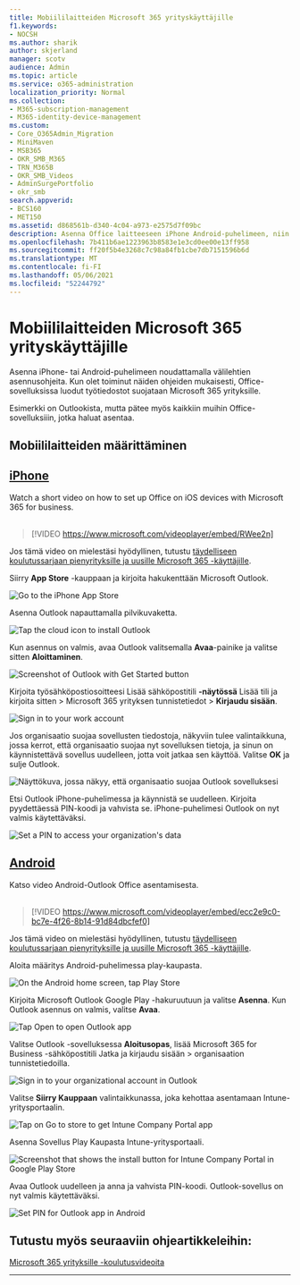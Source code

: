 ```yaml
---
title: Mobiililaitteiden Microsoft 365 yrityskäyttäjille
f1.keywords:
- NOCSH
ms.author: sharik
author: skjerland
manager: scotv
audience: Admin
ms.topic: article
ms.service: o365-administration
localization_priority: Normal
ms.collection:
- M365-subscription-management
- M365-identity-device-management
ms.custom:
- Core_O365Admin_Migration
- MiniMaven
- MSB365
- OKR_SMB_M365
- TRN_M365B
- OKR_SMB_Videos
- AdminSurgePortfolio
- okr_smb
search.appverid:
- BCS160
- MET150
ms.assetid: d868561b-d340-4c04-a973-e2575d7f09bc
description: Asenna Office laitteeseen iPhone Android-puhelimeen, niin Office-sovellusten työtiedostot suojataan Microsoft 365 for Businessilla.
ms.openlocfilehash: 7b411b6ae1223963b8583e1e3cd0ee00e13ff958
ms.sourcegitcommit: ff20f5b4e3268c7c98a84fb1cbe7db7151596b6d
ms.translationtype: MT
ms.contentlocale: fi-FI
ms.lasthandoff: 05/06/2021
ms.locfileid: "52244792"
---
```

# <a name="set-up-mobile-devices-for-microsoft-365-for-business-users"></a>Mobiililaitteiden Microsoft 365 yrityskäyttäjille

Asenna iPhone- tai Android-puhelimeen noudattamalla välilehtien asennusohjeita. Kun olet toiminut näiden ohjeiden mukaisesti, Office-sovelluksissa luodut työtiedostot suojataan Microsoft 365 yrityksille.

Esimerkki on Outlookista, mutta pätee myös kaikkiin muihin Office-sovelluksiiin, jotka haluat asentaa.
  
## <a name="set-up-mobile-devices"></a>Mobiililaitteiden määrittäminen

## <a name="iphone"></a>[iPhone](#tab/iPhone)
  
Watch a short video on how to set up Office on iOS devices with Microsoft 365 for business.<br><br>

> [!VIDEO https://www.microsoft.com/videoplayer/embed/RWee2n] 

Jos tämä video on mielestäsi hyödyllinen, tutustu [täydelliseen koulutussarjaan pienyrityksille ja uusille Microsoft 365 -käyttäjille](../business-video/index.yml).

Siirry **App Store** -kauppaan ja kirjoita hakukenttään Microsoft Outlook.
  
![Go to the iPhone App Store](../media/886913de-76e5-4883-8ed0-4eb3ec06188f.png)
  
Asenna Outlook napauttamalla pilvikuvaketta.
  
![Tap the cloud icon to install Outlook](../media/665e1620-948a-4ab8-b914-dca49530142c.png)
  
Kun asennus on valmis, avaa Outlook valitsemalla **Avaa**-painike ja valitse sitten **Aloittaminen**.
  
![Screenshot of Outlook with Get Started button](../media/005bedec-ae50-4d75-b3bb-e7cef9e2561c.png)
  
Kirjoita työsähköpostiosoitteesi Lisää sähköpostitili **-näytössä** Lisää tili ja kirjoita sitten \> Microsoft 365 yrityksen tunnistetiedot \> **Kirjaudu sisään**.
  
![Sign in to your work account](../media/3cef1fb5-7bec-4d3d-8542-872b731ce19f.png)
  
Jos organisaatio suojaa sovellusten tiedostoja, näkyviin tulee valintaikkuna, jossa kerrot, että organisaatio suojaa nyt sovelluksen tietoja, ja sinun on käynnistettävä sovellus uudelleen, jotta voit jatkaa sen käyttöä. Valitse **OK** ja sulje Outlook. 
  
![Näyttökuva, jossa näkyy, että organisaatio suojaa Outlook sovelluksesi](../media/fb4c1c84-b1e9-42e1-8070-c13dcf79fb09.png)
  
Etsi Outlook iPhone-puhelimessa ja käynnistä se uudelleen. Kirjoita pyydettäessä PIN-koodi ja vahvista se. iPhone-puhelimesi Outlook on nyt valmis käytettäväksi.
  
![Set a PIN to access your organization's data](../media/64f2630b-3164-47a4-9dd6-ca0c29ed5fb3.png)
  
## <a name="android"></a>[Android](#tab/Android)
  
Katso video Android-Outlook Office asentamisesta.<br><br>

> [!VIDEO https://www.microsoft.com/videoplayer/embed/ecc2e9c0-bc7e-4f26-8b14-91d84dbcfef0] 

Jos tämä video on mielestäsi hyödyllinen, tutustu [täydelliseen koulutussarjaan pienyrityksille ja uusille Microsoft 365 -käyttäjille](../business-video/index.yml).

Aloita määritys Android-puhelimessa play-kaupasta.
  
![On the Android home screen, tap Play Store](../media/93df88e7-c778-40e1-b35e-868ca6e97f6c.png)
  
Kirjoita Microsoft Outlook Google Play -hakuruutuun ja valitse **Asenna**. Kun Outlook asennus on valmis, valitse **Avaa**.
  
![Tap Open to open Outlook app](../media/8b4c5937-8875-4b5a-a5b6-b8c6c9cd6240.png)
  
Valitse Outlook -sovelluksessa **Aloitusopas**, lisää Microsoft 365 for Business -sähköpostitili Jatka ja kirjaudu sisään \> organisaation tunnistetiedoilla.
  
![Sign in to your organizational account in Outlook](../media/18f67c66-4bab-4b99-94bd-080839312e29.png)
  
Valitse **Siirry Kauppaan** valintaikkunassa, joka kehottaa asentamaan Intune-yritysportaalin.
  
![Tap on Go to store to get Intune Company Portal app](../media/a702d712-5622-45dd-a511-b1adaee63071.png)
  
Asenna Sovellus Play Kaupasta Intune-yritysportaali.
  
![Screenshot that shows the install button for Intune Company Portal in Google Play Store](../media/5e0408f2-3f37-44dd-80ed-13ca2ac6df0c.png)
  
Avaa Outlook uudelleen ja anna ja vahvista PIN-koodi. Outlook-sovellus on nyt valmis käytettäväksi.
  
![Set  PIN for Outlook app in Android](../media/edb91afb-f1ed-451a-bc6b-8ccba664e055.png)

## <a name="see-also"></a>Tutustu myös seuraaviin ohjeartikkeleihin:

[Microsoft 365 yrityksille -koulutusvideoita](../business-video/index.yml)

---
